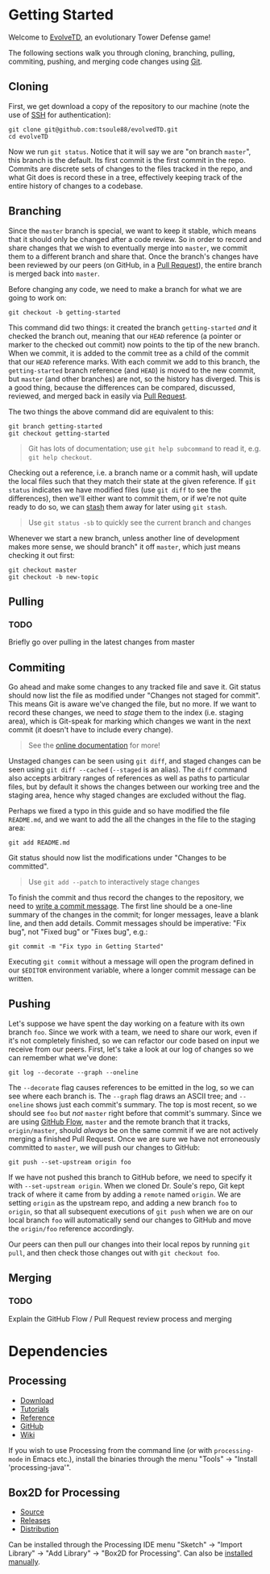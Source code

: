 # Getting Started

Welcome to [EvolveTD][wiki], an evolutionary Tower Defense game!

The following sections walk you through cloning, branching, pulling,
commiting, pushing, and merging code changes using
[Git](http://git-scm.com/).

## Cloning

First, we get download a copy of the repository to our machine (note
the use of [SSH][] for authentication):

	git clone git@github.com:tsoule88/evolvedTD.git
	cd evolveTD

Now we run `git status`. Notice that it will say we are "on branch
`master`", this branch is the default. Its first commit is the first
commit in the repo. Commits are discrete sets of changes to the files
tracked in the repo, and what Git does is record these in a tree,
effectively keeping track of the entire history of changes to a
codebase.

## Branching

Since the `master` branch is special, we want to keep it stable, which
means that it should only be changed after a code review. So in order
to record and share changes that we wish to eventually merge into
`master`, we commit them to a different branch and share that. Once
the branch's changes have been reviewed by our peers (on GitHub, in a
[Pull Request][pr]), the entire branch is merged back into `master`.

Before changing any code, we need to make a branch for what we are
going to work on:

    git checkout -b getting-started

This command did two things: it created the branch `getting-started`
*and* it checked the branch out, meaning that our `HEAD` reference (a
pointer or marker to the checked out commit) now points to the tip of
the new branch. When we commit, it is added to the commit tree as a
child of the commit that our `HEAD` reference marks. With each commit
we add to this branch, the `getting-started` branch reference (and
`HEAD`) is moved to the new commit, but `master` (and other branches)
are not, so the history has diverged. This is a good thing, because
the differences can be compared, discussed, reviewed, and merged back
in easily via [Pull Request][pr].

The two things the above command did are equivalent to this:

    git branch getting-started
    git checkout getting-started

> Git has lots of documentation; use `git help subcommand` to read it,
> e.g. `git help checkout`.

Checking out a reference, i.e. a branch name or a commit hash, will
update the local files such that they match their state at the given
reference. If `git status` indicates we have modified files (use `git
diff` to see the differences), then we'll either want to commit them,
or if we're not quite ready to do so, we can [stash][] them away for
later using `git stash`.

> Use `git status -sb` to quickly see the current branch and changes

Whenever we start a new branch, unless another line of development
makes more sense, we should branch" it off `master`, which just means
checking it out first:

    git checkout master
    git checkout -b new-topic

## Pulling

### TODO

Briefly go over pulling in the latest changes from master

## Commiting

Go ahead and make some changes to any tracked file and save it. Git
status should now list the file as modified under "Changes not staged
for commit". This means Git is aware we've changed the file, but no
more. If we want to record these changes, we need to *stage* them to
the index (i.e. staging area), which is Git-speak for marking which
changes we want in the next commit (it doesn't have to include every
change).

> See the [online documentation][stage] for more!

Unstaged changes can be seen using `git diff`, and staged changes can
be seen using `git diff --cached` (`--staged` is an alias). The `diff`
command also accepts arbitrary ranges of references as well as paths
to particular files, but by default it shows the changes between our
working tree and the staging area, hence why staged changes are
excluded without the flag.

Perhaps we fixed a typo in this guide and so have modified the file
`README.md`, and we want to add the all the changes in the file to the
staging area:

    git add README.md

Git status should now list the modifications under "Changes to be
committed".

> Use `git add --patch` to interactively stage changes

To finish the commit and thus record the changes to the repository, we
need to [write a commit message][commit]. The first line should be a
one-line summary of the changes in the commit; for longer messages,
leave a blank line, and then add details. Commit messages should be
imperative: "Fix bug", not "Fixed bug" or "Fixes bug", e.g.:

    git commit -m "Fix typo in Getting Started"

Executing `git commit` without a message will open the program defined
in our `$EDITOR` environment variable, where a longer commit message
can be written.

## Pushing

Let's suppose we have spent the day working on a feature with its own
branch `foo`. Since we work with a team, we need to share our work,
even if it's not completely finished, so we can refactor our code
based on input we receive from our peers. First, let's take a look at
our log of changes so we can remember what we've done:

    git log --decorate --graph --oneline

The `--decorate` flag causes references to be emitted in the log, so
we can see where each branch is. The `--graph` flag draws an ASCII
tree; and `--oneline` shows just each commit's summary. The top is
most recent, so we should see `foo` but *not* `master` right before
that commit's summary. Since we are using [GitHub Flow][flow],
`master` and the remote branch that it tracks, `origin/master`, should
*always* be on the same commit if we are not actively merging a
finished Pull Request. Once we are sure we have not erroneously
committed to `master`, we will push our changes to GitHub:

    git push --set-upstream origin foo

If we have not pushed this branch to GitHub before, we need to specify
it with `--set-upstream origin`. When we cloned Dr. Soule's repo, Git
kept track of where it came from by adding a `remote` named
`origin`. We are setting `origin` as the upstream repo, and adding a
new branch `foo` to `origin`, so that all subsequent executions of
`git push` when we are on our local branch `foo` will automatically
send our changes to GitHub and move the `origin/foo` reference
accordingly.

Our peers can then pull our changes into their local repos by running
`git pull`, and then check those changes out with `git checkout foo`.

## Merging

### TODO

Explain the GitHub Flow / Pull Request review process and merging

[wiki]: http://course.cs.uidaho.edu/wiki404/index.php/Main_Page
[ssh]: https://help.github.com/articles/generating-ssh-keys/
[pr]: https://help.github.com/articles/using-pull-requests/
[stash]: http://git-scm.com/book/en/v1/Git-Tools-Stashing
[stage]: http://git-scm.com/book/en/v2/Git-Basics-Recording-Changes-to-the-Repository
[commit]: http://tbaggery.com/2008/04/19/a-note-about-git-commit-messages.html
[flow]: https://guides.github.com/introduction/flow/index.html

# Dependencies

## Processing

- [Download](https://processing.org/download/)
- [Tutorials](https://processing.org/tutorials/)
- [Reference](https://processing.org/reference/)
- [GitHub](https://github.com/processing)
- [Wiki](https://github.com/processing/processing/wiki)

If you wish to use Processing from the command line (or with
`processing-mode` in Emacs etc.), install the binaries through the
menu "Tools" -> "Install 'processing-java'".

## Box2D for Processing

- [Source](https://github.com/shiffman/Box2D-for-Processing)
- [Releases](https://github.com/shiffman/Box2D-for-Processing/releases)
- [Distribution](https://github.com/shiffman/Box2D-for-Processing/releases/download/2.0/box2d_processing.zip)

Can be installed through the Processing IDE menu "Sketch" -> "Import
Library" -> "Add Library" -> "Box2D for Processing". Can also be
[installed manually][lib].

[lib]: https://github.com/processing/processing/wiki/How-to-Install-a-Contributed-Library
